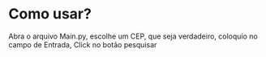 # Como usar?

Abra o arquivo Main.py, escolhe um CEP, que seja verdadeiro, coloquio no campo de Entrada, Click no botão pesquisar
